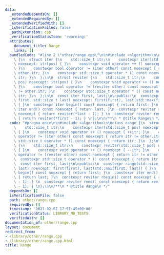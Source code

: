 ```yaml
---
data:
  _extendedDependsOn: []
  _extendedRequiredBy: []
  _extendedVerifiedWith: []
  _isVerificationFailed: false
  _pathExtension: cpp
  _verificationStatusIcon: ':warning:'
  attributes:
    document_title: Range
    links: []
  bundledCode: "#line 2 \"other/range.cpp\"\n\n#include <algorithm>\n\nclass range\
    \ {\n  struct iter {\n    std::size_t itr;\n    constexpr iter(std::size_t pos)\
    \ noexcept: itr(pos) { }\n    constexpr void operator ++ () noexcept { ++itr;\
    \ }\n    constexpr bool operator != (iter other) const noexcept { return itr !=\
    \ other.itr; }\n    constexpr std::size_t operator * () const noexcept { return\
    \ itr; }\n  };\n\n  struct reviter {\n    std::size_t itr;\n    constexpr reviter(std::size_t\
    \ pos) noexcept: itr(pos) { }\n    constexpr void operator ++ () noexcept { --itr;\
    \ }\n    constexpr bool operator != (reviter other) const noexcept { return itr\
    \ != other.itr; }\n    constexpr std::size_t operator * () const noexcept { return\
    \ itr; }\n  };\n\n  const iter first, last;\n\npublic:\n  constexpr range(std::size_t\
    \ first, std::size_t last) noexcept: first(first), last(std::max(first, last))\
    \ { }\n  constexpr iter begin() const noexcept { return first; }\n  constexpr\
    \ iter end() const noexcept { return last; }\n  constexpr reviter rbegin() const\
    \ noexcept { return reviter(*last - 1); } \n  constexpr reviter rend() const noexcept\
    \ { return reviter(*first - 1); } \n};\n\n/**\n * @title Range\n */\n"
  code: "#pragma once\n\n#include <algorithm>\n\nclass range {\n  struct iter {\n\
    \    std::size_t itr;\n    constexpr iter(std::size_t pos) noexcept: itr(pos)\
    \ { }\n    constexpr void operator ++ () noexcept { ++itr; }\n    constexpr bool\
    \ operator != (iter other) const noexcept { return itr != other.itr; }\n    constexpr\
    \ std::size_t operator * () const noexcept { return itr; }\n  };\n\n  struct reviter\
    \ {\n    std::size_t itr;\n    constexpr reviter(std::size_t pos) noexcept: itr(pos)\
    \ { }\n    constexpr void operator ++ () noexcept { --itr; }\n    constexpr bool\
    \ operator != (reviter other) const noexcept { return itr != other.itr; }\n  \
    \  constexpr std::size_t operator * () const noexcept { return itr; }\n  };\n\n\
    \  const iter first, last;\n\npublic:\n  constexpr range(std::size_t first, std::size_t\
    \ last) noexcept: first(first), last(std::max(first, last)) { }\n  constexpr iter\
    \ begin() const noexcept { return first; }\n  constexpr iter end() const noexcept\
    \ { return last; }\n  constexpr reviter rbegin() const noexcept { return reviter(*last\
    \ - 1); } \n  constexpr reviter rend() const noexcept { return reviter(*first\
    \ - 1); } \n};\n\n/**\n * @title Range\n */"
  dependsOn: []
  isVerificationFile: false
  path: other/range.cpp
  requiredBy: []
  timestamp: '2021-02-07 17:51:45+09:00'
  verificationStatus: LIBRARY_NO_TESTS
  verifiedWith: []
documentation_of: other/range.cpp
layout: document
redirect_from:
- /library/other/range.cpp
- /library/other/range.cpp.html
title: Range
---
```

